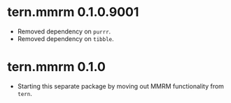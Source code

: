 # tern.mmrm 0.1.0.9001

* Removed dependency on `purrr`. 
* Removed dependency on `tibble`.

# tern.mmrm 0.1.0

* Starting this separate package by moving out MMRM functionality from `tern`.
